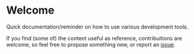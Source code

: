# Welcome

Quick documentation/reminder on how to use various development tools.

If you find (some of) the content useful as reference,
contribuitions are welcome, so feel free to propose something new,
or report an [issue].


[issue]: https://github.com/redtide/notes/issues/
